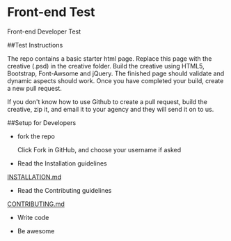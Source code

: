 Front-end Test
============

Front-end Developer Test

##Test Instructions

The repo contains a basic starter html page. Replace this page with the creative (.psd) in the creative folder.
Build the creative using HTML5, Bootstrap, Font-Awsome and jQuery. The finished page should validate and dynamic aspects should work.
Once you have completed your build, create a new pull request.

If you don't know how to use Github to create a pull request, build the creative, zip it, and email it to your agency and they will send it on to us.

##Setup for Developers

 - fork the repo

    Click Fork in GitHub, and choose your username if asked

 - Read the Installation guidelines

[INSTALLATION.md](https://github.com/bradleydyer/frontendtest/blob/master/INSTALLATION.md)

 - Read the Contributing guidelines

[CONTRIBUTING.md](https://github.com/bradleydyer/frontendtest/blob/master/CONTRIBUTING.md)

- Write code

- Be awesome
